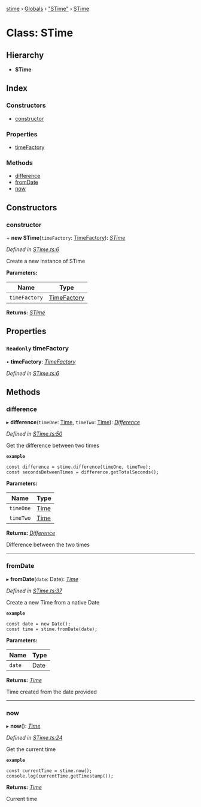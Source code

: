 [stime](../README.md) › [Globals](../globals.md) › ["STime"](../modules/_stime_.md) › [STime](_stime_.stime.md)

# Class: STime

## Hierarchy

* **STime**

## Index

### Constructors

* [constructor](_stime_.stime.md#constructor)

### Properties

* [timeFactory](_stime_.stime.md#readonly-timefactory)

### Methods

* [difference](_stime_.stime.md#difference)
* [fromDate](_stime_.stime.md#fromdate)
* [now](_stime_.stime.md#now)

## Constructors

###  constructor

\+ **new STime**(`timeFactory`: [TimeFactory](_timefactory_.timefactory.md)): *[STime](_stime_.stime.md)*

*Defined in [STime.ts:6](https://github.com/TerenceJefferies/STime/blob/8f5d348/src/STime.ts#L6)*

Create a new instance of STime

**Parameters:**

Name | Type |
------ | ------ |
`timeFactory` | [TimeFactory](_timefactory_.timefactory.md) |

**Returns:** *[STime](_stime_.stime.md)*

## Properties

### `Readonly` timeFactory

• **timeFactory**: *[TimeFactory](_timefactory_.timefactory.md)*

*Defined in [STime.ts:6](https://github.com/TerenceJefferies/STime/blob/8f5d348/src/STime.ts#L6)*

## Methods

###  difference

▸ **difference**(`timeOne`: [Time](_time_.time.md), `timeTwo`: [Time](_time_.time.md)): *[Difference](_difference_difference_.difference.md)*

*Defined in [STime.ts:50](https://github.com/TerenceJefferies/STime/blob/8f5d348/src/STime.ts#L50)*

Get the difference between two times

**`example`** 
```
const difference = stime.difference(timeOne, timeTwo);
const secondsBetweenTimes = difference.getTotalSeconds();
```

**Parameters:**

Name | Type |
------ | ------ |
`timeOne` | [Time](_time_.time.md) |
`timeTwo` | [Time](_time_.time.md) |

**Returns:** *[Difference](_difference_difference_.difference.md)*

Difference between the two times

___

###  fromDate

▸ **fromDate**(`date`: Date): *[Time](_time_.time.md)*

*Defined in [STime.ts:37](https://github.com/TerenceJefferies/STime/blob/8f5d348/src/STime.ts#L37)*

Create a new Time from a native Date

**`example`** 
```
const date = new Date();
const time = stime.fromDate(date);
```

**Parameters:**

Name | Type |
------ | ------ |
`date` | Date |

**Returns:** *[Time](_time_.time.md)*

Time created from the date provided

___

###  now

▸ **now**(): *[Time](_time_.time.md)*

*Defined in [STime.ts:24](https://github.com/TerenceJefferies/STime/blob/8f5d348/src/STime.ts#L24)*

Get the current time

**`example`** 
```
const currentTime = stime.now();
console.log(currentTime.getTimestamp());
```

**Returns:** *[Time](_time_.time.md)*

Current time
